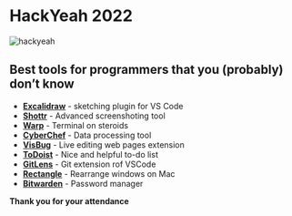 # HackYeah 2022
![hackyeah](https://scontent.fktw5-1.fna.fbcdn.net/v/t39.30808-6/285709319_3242947285935701_4326759422894052287_n.jpg?_nc_cat=103&ccb=1-7&_nc_sid=e3f864&_nc_ohc=B9o56tZ3oI0AX8Q3i3W&_nc_ht=scontent.fktw5-1.fna&oh=00_AfBKw1psVT0cLsYy6uMHjidGf2NOmj36XpqnAoDNlsIRTA&oe=637D27E6)

## Best tools for programmers that you (probably) don’t know

- **[Excalidraw](https://excalidraw.com/)** - sketching plugin for VS Code
- **[Shottr](https://shottr.cc/)** - Advanced screenshoting tool
- **[Warp](https://www.warp.dev/)** - Terminal on steroids
- **[CyberChef](https://gchq.github.io/CyberChef)** - Data processing tool
- **[VisBug](https://github.com/GoogleChromeLabs/ProjectVisBug)** - Live editing web pages extension
- **[ToDoist](https://todoist.com/)** - Nice and helpful to-do list
- **[GitLens](https://rectangleapp.com/)** - Git extension rof VSCode
- **[Rectangle](https://rectangleapp.com/)** - Rearrange windows on Mac
- **[Bitwarden](https://bitwarden.com/)** - Password manager

**Thank you for your attendance**
